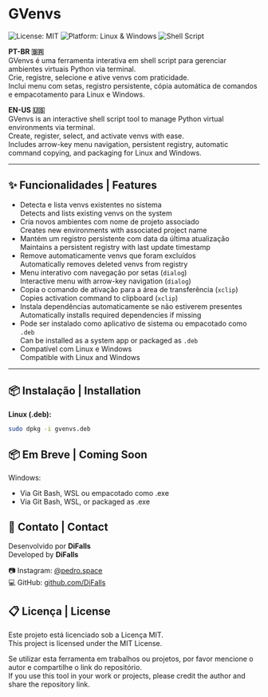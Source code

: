 # GVenvs
![License: MIT](https://img.shields.io/badge/License-MIT-yellow.svg)
![Platform: Linux & Windows](https://img.shields.io/badge/Platform-Linux%20%26%20Windows-blue)
![Shell Script](https://img.shields.io/badge/Built%20with-Shell%20Script-green)

**PT-BR 🇧🇷**  
GVenvs é uma ferramenta interativa em shell script para gerenciar ambientes virtuais Python via terminal.  
Crie, registre, selecione e ative venvs com praticidade.  
Inclui menu com setas, registro persistente, cópia automática de comandos e empacotamento para Linux e Windows.

**EN-US 🇺🇸**  
GVenvs is an interactive shell script tool to manage Python virtual environments via terminal.  
Create, register, select, and activate venvs with ease.  
Includes arrow-key menu navigation, persistent registry, automatic command copying, and packaging for Linux and Windows.

---

## ✨ Funcionalidades | Features

- Detecta e lista venvs existentes no sistema  
  Detects and lists existing venvs on the system  
- Cria novos ambientes com nome de projeto associado  
  Creates new environments with associated project name  
- Mantém um registro persistente com data da última atualização  
  Maintains a persistent registry with last update timestamp  
- Remove automaticamente venvs que foram excluídos  
  Automatically removes deleted venvs from registry  
- Menu interativo com navegação por setas (`dialog`)  
  Interactive menu with arrow-key navigation (`dialog`)  
- Copia o comando de ativação para a área de transferência (`xclip`)  
  Copies activation command to clipboard (`xclip`)  
- Instala dependências automaticamente se não estiverem presentes  
  Automatically installs required dependencies if missing  
- Pode ser instalado como aplicativo de sistema ou empacotado como `.deb`  
  Can be installed as a system app or packaged as `.deb`  
- Compatível com Linux e Windows  
  Compatible with Linux and Windows

---

## 📦 Instalação | Installation
**Linux (.deb):**
```bash
sudo dpkg -i gvenvs.deb
```

## 📦 Em Breve | Coming Soon
Windows:
- Via Git Bash, WSL ou empacotado como .exe
- Via Git Bash, WSL, or packaged as .exe

## 💬 Contato | Contact

Desenvolvido por **DiFalls**  
Developed by **DiFalls**

📷 Instagram: [@pedro.space](https://instagram.com/pedro.space)  
💻 GitHub: [github.com/DiFalls](https://github.com/DiFalls)

## 📋 Licença | License

Este projeto está licenciado sob a Licença MIT.  
This project is licensed under the MIT License.

Se utilizar esta ferramenta em trabalhos ou projetos, por favor mencione o autor e compartilhe o link do repositório.  
If you use this tool in your work or projects, please credit the author and share the repository link.
